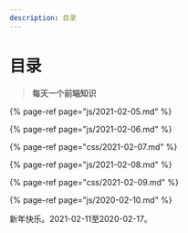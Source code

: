 ```yaml
---
description: 目录
---
```


# 目录

> **每天一个前端知识**

{% page-ref page="js/2021-02-05.md" %}

{% page-ref page="js/2021-02-06.md" %}

{% page-ref page="css/2021-02-07.md" %}

{% page-ref page="js/2021-02-08.md" %}

{% page-ref page="css/2021-02-09.md" %}

{% page-ref page="js/2020-02-10.md" %}

新年快乐。2021-02-11至2020-02-17。



